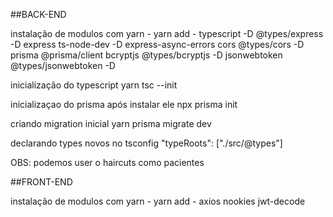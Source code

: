 ##BACK-END

instalação de modulos com yarn - yarn add -
    typescript -D
    @types/express -D
    express
    ts-node-dev -D
    express-async-errors
    cors
    @types/cors -D
    prisma
    @prisma/client
    bcryptjs
    @types/bcryptjs -D
    jsonwebtoken
    @types/jsonwebtoken -D


inicialização do typescript
    yarn tsc --init

inicializaçao do prisma
    após instalar ele 
    npx prisma init

criando migration inicial
    yarn prisma migrate dev

declarando types novos no tsconfig
     "typeRoots": ["./src/@types"]


OBS: podemos user o haircuts como pacientes


##FRONT-END

instalação de modulos com yarn - yarn add -
    axios
    nookies
    jwt-decode